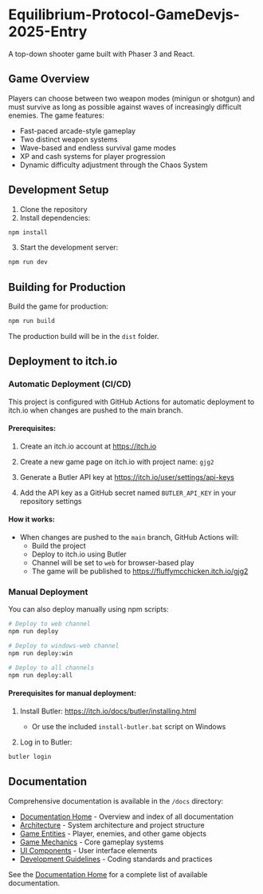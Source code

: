 # Equilibrium-Protocol-GameDevjs-2025-Entry

A top-down shooter game built with Phaser 3 and React.

## Game Overview

Players can choose between two weapon modes (minigun or shotgun) and must survive as long as possible against waves of increasingly difficult enemies. The game features:

- Fast-paced arcade-style gameplay
- Two distinct weapon systems
- Wave-based and endless survival game modes
- XP and cash systems for player progression
- Dynamic difficulty adjustment through the Chaos System

## Development Setup

1. Clone the repository
2. Install dependencies:
```bash
npm install
```
3. Start the development server:
```bash
npm run dev
```

## Building for Production

Build the game for production:
```bash
npm run build
```

The production build will be in the `dist` folder.

## Deployment to itch.io

### Automatic Deployment (CI/CD)

This project is configured with GitHub Actions for automatic deployment to itch.io when changes are pushed to the main branch.

#### Prerequisites:

1. Create an itch.io account at https://itch.io
2. Create a new game page on itch.io with project name: `gjg2`

3. Generate a Butler API key at https://itch.io/user/settings/api-keys
4. Add the API key as a GitHub secret named `BUTLER_API_KEY` in your repository settings

#### How it works:

- When changes are pushed to the `main` branch, GitHub Actions will:
  - Build the project
  - Deploy to itch.io using Butler
  - Channel will be set to `web` for browser-based play
  - The game will be published to https://fluffymcchicken.itch.io/gjg2


### Manual Deployment

You can also deploy manually using npm scripts:

```bash
# Deploy to web channel
npm run deploy

# Deploy to windows-web channel
npm run deploy:win

# Deploy to all channels
npm run deploy:all
```

#### Prerequisites for manual deployment:

1. Install Butler: https://itch.io/docs/butler/installing.html
   - Or use the included `install-butler.bat` script on Windows

2. Log in to Butler:
```bash
butler login
```

## Documentation

Comprehensive documentation is available in the `/docs` directory:

- [Documentation Home](docs/README.md) - Overview and index of all documentation
- [Architecture](docs/Architecture.md) - System architecture and project structure
- [Game Entities](docs/GameEntities.md) - Player, enemies, and other game objects
- [Game Mechanics](docs/GameMechanics.md) - Core gameplay systems
- [UI Components](docs/UIComponents.md) - User interface elements
- [Development Guidelines](docs/DevelopmentGuidelines.md) - Coding standards and practices

See the [Documentation Home](docs/README.md) for a complete list of available documentation.

